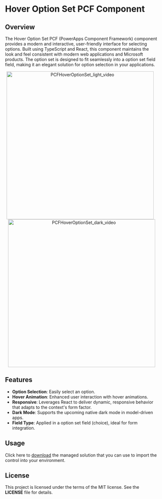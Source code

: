 # Hover Option Set PCF Component

## Overview

The Hover Option Set PCF (PowerApps Component Framework) component provides a modern and interactive, user-friendly interface for selecting options. Built using TypeScript and React, this component maintains the look and feel consistent with modern web applications and Microsoft products. The option set is designed to fit seamlessly into a option set field field, making it an elegant solution for option selection in your applications.

<p align="center">
  <img src="https://github.com/user-attachments/assets/1f064e7b-6457-4bfc-83fb-a384c3f82a42" alt="PCFHoverOptionSet_light_video" width="485" style="margin-right: 10px;"/>
  <img src="https://github.com/user-attachments/assets/70dcb82b-9405-44fa-a9d3-26246617e2de" alt="PCFHoverOptionSet_dark_video" width="485"/>
</p>

## Features

- **Option Selection**: Easily select an option.
- **Hover Animation**: Enhanced user interaction with hover animations.
- **Responsive**: Leverages React to deliver dynamic, responsive behavior that adapts to the context's form factor.
- **Dark Mode**: Supports the upcoming native dark mode in model-driven apps.
- **Field Type**: Applied in a option set field (choice), ideal for form integration.

## Usage

Click here to [download](https://github.com/nunosubtil/pcf-hover-option-set/releases/tag/v1.0.0.1) the managed solution that you can use to import the control into your environment.

## License

This project is licensed under the terms of the MIT license. See the **LICENSE** file for details.

